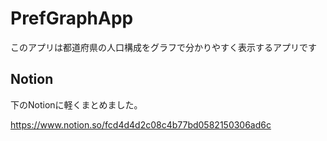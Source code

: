 # PrefGraphApp

このアプリは都道府県の人口構成をグラフで分かりやすく表示するアプリです

## Notion

下のNotionに軽くまとめました。

https://www.notion.so/fcd4d4d2c08c4b77bd0582150306ad6c
